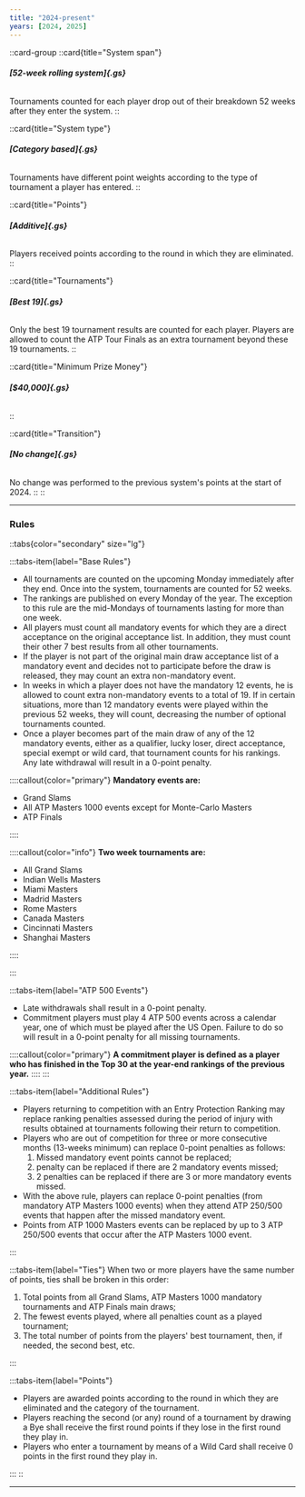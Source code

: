 ```yaml
---
title: "2024-present"
years: [2024, 2025]
---
```


::card-group
::card{title="System span"}

###### **[52-week rolling system]{.gs}**

Tournaments counted for each player drop out of their breakdown 52 weeks after they enter the system.
::

::card{title="System type"}

###### **[Category based]{.gs}**

Tournaments have different point weights according to the type of tournament a player has entered.
::

::card{title="Points"}

###### **[Additive]{.gs}**

Players received points according to the round in which they are eliminated.
::

::card{title="Tournaments"}

###### **[Best 19]{.gs}**

Only the best 19 tournament results are counted for each player. Players are allowed to count the ATP Tour Finals as an extra tournament beyond these 19 tournaments.
::

::card{title="Minimum Prize Money"}

###### **[$40,000]{.gs}**

::

::card{title="Transition"}

###### **[No change]{.gs}**

No change was performed to the previous system's points at the start of 2024.
::
::

---

### Rules

::tabs{color="secondary" size="lg"}

:::tabs-item{label="Base Rules"}

- All tournaments are counted on the upcoming Monday immediately after they end. Once into the system, tournaments are counted for 52 weeks.
- The rankings are published on every Monday of the year. The exception to this rule are the mid-Mondays of tournaments lasting for more than one week.
- All players must count all mandatory events for which they are a direct acceptance on the original acceptance list. In addition, they must count their other 7 best results from all other tournaments.
- If the player is not part of the original main draw acceptance list of a mandatory event and decides not to participate before the draw is released, they may count an extra non-mandatory event.
- In weeks in which a player does not have the mandatory 12 events, he is allowed to count extra non-mandatory events to a total of 19. If in certain situations, more than 12 mandatory events were played within the previous 52 weeks, they will count, decreasing the number of optional tournaments counted.
- Once a player becomes part of the main draw of any of the 12 mandatory events, either as a qualifier, lucky loser, direct acceptance, special exempt or wild card, that tournament counts for his rankings. Any late withdrawal will result in a 0-point penalty.

::::callout{color="primary"}
**Mandatory events are:**

- Grand Slams
- All ATP Masters 1000 events except for Monte-Carlo Masters
- ATP Finals

::::

::::callout{color="info"}
**Two week tournaments are:**

- All Grand Slams
- Indian Wells Masters
- Miami Masters
- Madrid Masters
- Rome Masters
- Canada Masters
- Cincinnati Masters
- Shanghai Masters

::::

:::

:::tabs-item{label="ATP 500 Events"}

- Late withdrawals shall result in a 0-point penalty.
- Commitment players must play 4 ATP 500 events across a calendar year, one of which must be played after the US Open. Failure to do so will result in a 0-point penalty for all missing tournaments.

::::callout{color="primary"}
**A commitment player is defined as a player who has finished in the Top 30 at the year-end rankings of the previous year.**
::::
:::

:::tabs-item{label="Additional Rules"}

- Players returning to competition with an Entry Protection Ranking may replace ranking penalties assessed during the period of injury with results obtained at tournaments following their return to competition.
- Players who are out of competition for three or more consecutive months (13-weeks minimum) can replace 0-point penalties as follows:
  1. Missed mandatory event points cannot be replaced;
  2. penalty can be replaced if there are 2 mandatory events missed;
  3. 2 penalties can be replaced if there are 3 or more mandatory events missed.
- With the above rule, players can replace 0-point penalties (from mandatory ATP Masters 1000 events) when they attend ATP 250/500 events that happen after the missed mandatory event.
- Points from ATP 1000 Masters events can be replaced by up to 3 ATP 250/500 events that occur after the ATP Masters 1000 event.

:::

:::tabs-item{label="Ties"}
When two or more players have the same number of points, ties shall be broken in this order:

1. Total points from all Grand Slams, ATP Masters 1000 mandatory tournaments and ATP Finals main draws;
2. The fewest events played, where all penalties count as a played tournament;
3. The total number of points from the players' best tournament, then, if needed, the second best, etc.

:::

:::tabs-item{label="Points"}

- Players are awarded points according to the round in which they are eliminated and the category of the tournament.
- Players reaching the second (or any) round of a tournament by drawing a Bye shall receive the first round points if they lose in the first round they play in.
- Players who enter a tournament by means of a Wild Card shall receive 0 points in the first round they play in.

:::
::

---
